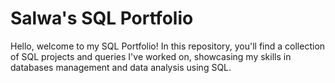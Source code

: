 # Salwa's SQL Portfolio
<p>
  Hello, welcome to my SQL Portfolio! In this repository, you'll find a collection of SQL projects and queries I've worked on, showcasing my skills in databases management and data analysis using SQL.
</p>
